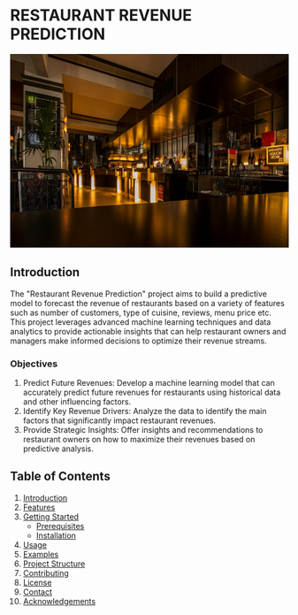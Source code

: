 # RESTAURANT REVENUE PREDICTION
<img src="images/restaurant-img.jpg" alt="Example Image" width="1000" height="350"/>

## Introduction
<a name="introduction"></a>
The "Restaurant Revenue Prediction" project aims to build a predictive model to forecast the revenue of restaurants based on a variety of features such as number of customers, type of cuisine, reviews, menu price etc. This project leverages advanced machine learning techniques and data analytics to provide actionable insights that can help restaurant owners and managers make informed decisions to optimize their revenue streams.

### Objectives
1. Predict Future Revenues: Develop a machine learning model that can accurately predict future revenues for restaurants using historical data and other influencing factors.
2. Identify Key Revenue Drivers: Analyze the data to identify the main factors that significantly impact restaurant revenues.
3. Provide Strategic Insights: Offer insights and recommendations to restaurant owners on how to maximize their revenues based on predictive analysis.

## Table of Contents
1. [Introduction](#introduction)
2. [Features](#features)
3. [Getting Started](#getting-started)
    - [Prerequisites](#prerequisites)
    - [Installation](#installation)
4. [Usage](#usage)
5. [Examples](#examples)
6. [Project Structure](#project-structure)
7. [Contributing](#contributing)
8. [License](#license)
9. [Contact](#contact)
10. [Acknowledgements](#acknowledgements)
